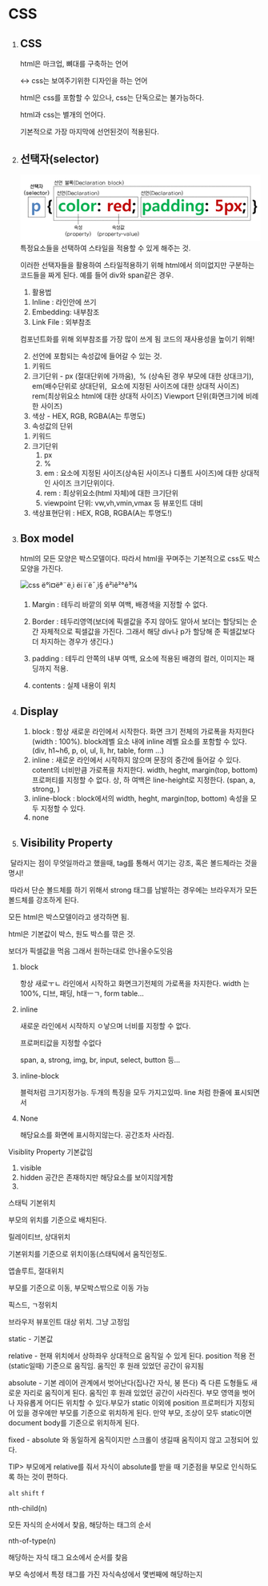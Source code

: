 # CSS

1. ## CSS

   html은 마크업, 뼈대를 구축하는 언어

   <-> css는 보여주기위한 디자인을 하는 언어

   html은 css를 포함할 수 있으나, css는 단독으로는 불가능하다.

   html과 css는 별개의 언어다.

   기본적으로 가장 마지막에 선언된것이 적용된다.

2. ## 선택자(selector)

   ![css_selector_discription](css_selector_discription.png)
   특정요소들을 선택하여 스타일을 적용할 수 있게 해주는 것.

   이러한 선택자들을 활용하여 스타일적용하기 위해 html에서 의미없지만 구분하는 코드들을 짜게 된다. 예를 들어 div와 span같은 경우.

   1) 활용법

   1. Inline : 라인안에 쓰기
   2. Embedding: 내부참조
   3. Link File : 외부참조

   컴포넌트화를 위해 외부참조를 가장 많이 쓰게 됨
   코드의 재사용성을 높이기 위해!

   2) 선언에 포함되는 속성값에 들어갈 수 있는 것.

   1. 키워드
   2. 크기단위 - px (절대단위에 가까움), 
         ​    % (상속된 경우 부모에 대한 상대크기),
         ​    em(배수단위로 상대단위, 
         ​    요소에 지정된 사이즈에 대한 상대적 사이즈)
         ​    rem(최상위요소 html에 대한 상대적 사이즈)
            Viewport 단위(화면크기에 비례한 사이즈)
   3. 색상 - HEX, RGB, RGBA(A는 투명도)

   3) 속성값의 단위

   1. 키워드
   2. 크기단위
      1. px
      2. %
      3. em : 요소에 지정된 사이즈(상속된 사이즈나 디폴트 사이즈)에 대한 상대적인 사이즈 크기단위이다.
      4. rem : 최상위요소(html 자체)에 대한 크기단위
      5. viewpoint 단위: vw,vh,vmin,vmax 등 뷰포인트 대비
   3. 색상표현단위 : HEX, RGB, RGBA(A는 투명도!)

3. ## Box model

   html의 모든 모양은 박스모델이다. 
   따라서 html을 꾸며주는 기본적으로 css도 박스모양을 가진다.

   ![css ë°ì¤ëª¨ë¸ì ëí ì´ë¯¸ì§ ê²ìê²°ê³¼](https://s3.amazonaws.com/viking_education/web_development/web_app_eng/css_box_model_chrome.png)

   1) Margin : 테두리 바깥의 외부 여백, 배경색을 지정할 수 없다.

   2) Border : 테두리영역(보더에 픽셀값을 주지 않아도 알아서 보더는 할당되는 순간 자체적으로 픽셀값을 가진다. 그래서 해당 div나 p가 할당해 준 픽셀값보다 더 차지하는 경우가 생긴다.)

   3) padding : 테두리 안쪽의 내부 여백, 요소에 적용된 배경의 컬러, 이미지는 패딩까지 적용.

   4) contents : 실제 내용이 위치

4. ## Display

   1) block : 항상 새로운 라인에서 시작한다. 화면 크기 전체의 가로폭을 차지한다(width : 100%). block레벨 요소 내에 inline 레벨 요소를 포함할 수 있다. (div, h1~h6, p, ol, ul, li, hr, table, form ...)
   2) inline : 새로운 라인에서 시작하지 않으며 문장의 중간에 들어갈 수 있다. cotent의 너비만큼 가로폭을 차지한다.  width, heght, margin(top, bottom) 프로퍼티를 지정할 수 없다. 상, 하 여백은 line-height로 지정한다. (span, a, strong, )
   3) inline-block : block에서의 width, heght, margin(top, bottom) 속성을 모두 지정할 수 있다.
   4) none

5. ## Visibility Property




​    달라지는 점이 무엇일까라고 했을때, tag를 통해서 여기는 강조, 혹은 볼드체라는 것을 명시! 

​    따라서 단순 볼드체를 하기 위해서 strong 태그를 남발하는 경우에는 브라우저가 모든 볼드체를 강조하게 된다.

모든 html은 박스모델이라고 생각하면 됨.

html은 기본값이 박스, 원도 박스를 깎은 것.

보더가 픽셀값을 먹음 그래서 원하는대로 안나올수도잇음

1. block

   항상 새로ㅜㄴ 라인에서 시작하고 화면크기전체의 가로폭을 차지한다. width 는 100%, 디브, 패딩, h태ㅡㄱ, form table...

2. inline

   새로운 라인에서 시작하지 ㅇ낳으며  너비를 지정할 수 없다.

   프로퍼티값을 지정할 수없다

   span, a, strong, img, br, input, select, button 등...

3. inline-block

   블럭처럼 크기지정가능. 두개의 특징을 모두 가지고있따. line 처럼 한줄에 표시되면서

4. None

   해당요소를 화면에 표시하지않는다. 공간조차 사라짐.

Visiblity Property 기본값임

1. visible
2. hidden 공간은 존재하지만 해당요소를 보이지않게함
3. 

스태틱 기본위치

부모의 위치를 기준으로 배치된다. 

릴레이티브, 상대위치

기본위치를 기준으로 위치이동(스태틱에서 움직인정도.

앱솔루트, 절대위치

부모를 기준으로 이동, 부모박스밖으로 이동 가능

픽스드, ㄱ정위치

브라우저 뷰포인트 대상 위치. 그냥 고정임

static - 기본값

relative - 현재 위치에서 상하좌우 상대적으로 움직일 수 있게 된다. position  적용 전 (static일때) 기준으로 움직임. 움직인 후 원래 있었던 공간이 유지됨

absolute - 기본 레이어 관계에서 벗어난다(집나간 자식, 붕 뜬다) 즉 다른 도형들도 새로운 자리로 움직이게 된다. 움직인 후 원래 있었던 공간이 사라진다. 부모 영역을 벗어나 자유롭게 어디든 위치할 수 있다.부모가 static 이외에 position 프로퍼티가 지정되어 있을 경우에만 부모를 기준으로 위치하게 된다. 만약 부모, 조상이 모두 static이면 document body를 기준으로 위치하게 된다.

fixed - absolute 와 동일하게 움직이지만 스크롤이 생길때 움직이지 않고 고정되어 있다.

TIP> 부모에게 relative를 줘서 자식이 absolute를 받을 때 기준점을 부모로 인식하도록 하는 것이 편하다.

`alt` `shift` `f`



nth-child(n)

모든 자식의 순서에서 찾음, 해당하는 태그의 순서

nth-of-type(n)

해당하는 자식 태그 요소에서 순서를 찾음

부모 속성에서 특정 태그를 가진 자식속성에서 몇번째에 해당하는지